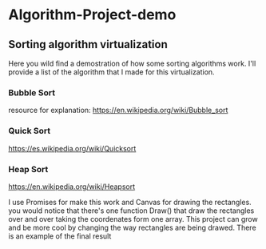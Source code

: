 # Algorithm-Project-demo

## Sorting algorithm virtualization
Here you wild find a demostration of how some sorting algorithms work. I'll provide a list of the algorithm that I made for this virtualization.

### Bubble Sort
resource for explanation:
https://en.wikipedia.org/wiki/Bubble_sort
### Quick Sort
https://es.wikipedia.org/wiki/Quicksort
### Heap Sort
https://en.wikipedia.org/wiki/Heapsort

I use Promises for make this work and Canvas for drawing the rectangles. you would notice that there's one function Draw() that draw the rectangles over and over taking the coordenates form one array. This project can grow and be more cool by changing the way rectangles are being drawed.
There is an example of the final result

